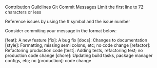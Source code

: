 Contribution Guildlines
Git Commit Messages
Limit the first line to 72 characters or less

Reference issues by using the # symbol and the issue number

Consider commiting your message in the format below:

[feat]: A new feature
[fix]: A bug fix
[docs]: Changes to documentation
[style]: Formatting, missing semi colons, etc; no code change
[refactor]: Refactoring production code
[test]: Adding tests, refactoring test; no production code change
[chore]: Updating build tasks, package manager configs, etc; no
[production]: code change
